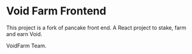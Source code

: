 # Void Farm Frontend

This project is a fork of pancake front end.
A React project to stake, farm and earn Void.

VoidFarm Team.
